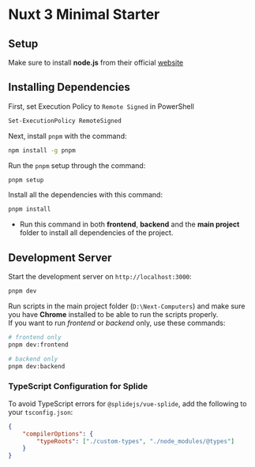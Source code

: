 # Nuxt 3 Minimal Starter

## Setup

Make sure to install **node.js** from their official [website](https://nodejs.org/en)

## Installing Dependencies

First, set Execution Policy to `Remote Signed` in PowerShell

```bash
Set-ExecutionPolicy RemoteSigned
```

Next, install `pnpm` with the command:

```bash
npm install -g pnpm
```

Run the `pnpm` setup through the command:

```bash
pnpm setup
```

Install all the dependencies with this command:

```bash
pnpm install
```

-   Run this command in both **frontend**, **backend** and the **main project** folder to install all dependencies of the project.

## Development Server

Start the development server on `http://localhost:3000`:

```bash
pnpm dev
```

Run scripts in the main project folder (`D:\Next-Computers`) and make sure you have **Chrome** installed to be able to run the scripts properly.
<br/>
If you want to run _frontend_ or _backend_ only, use these commands:

```bash
# frontend only
pnpm dev:frontend

# backend only
pnpm dev:backend
```

### TypeScript Configuration for Splide

To avoid TypeScript errors for `@splidejs/vue-splide`, add the following to your `tsconfig.json`:

```json
{
    "compilerOptions": {
        "typeRoots": ["./custom-types", "./node_modules/@types"]
    }
}
```
